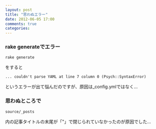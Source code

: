 ```yaml
---
layout: post
title: "思わぬエラー"
date: 2012-06-05 17:00
comments: true
categories:
---
```

### rake generateでエラー

    rake generate

をすると

    ... couldn't parse YAML at line 7 column 0 (Psych::SyntaxError)

というエラーが出て悩んだのですが、原因は_config.ymlではなく…

### 思わぬところで

    source/_posts

内の記事タイトルの末尾が「"」で閉じられていなかったのが原因でした…

